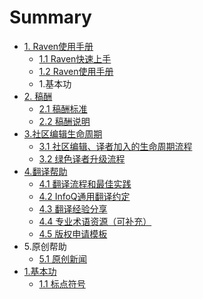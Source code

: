 # Summary

* [1. Raven使用手册](README.md)
    * [1.1 Raven快速上手](111.md)
    * [1.2 Raven使用手册](12-raven使用手册.md)
    * 1.基本功
* [2. 稿酬](213123131.md)
    * [2.1 稿酬标准](21-稿酬标准.md)
    * [2.2 稿酬说明](22-稿酬说明.md)
* [3.社区编辑生命周期](321424311421.md)
    * [3.1 社区编辑、译者加入的生命周期流程](31-社区编辑、译者加入的生命周期流程.md)
    * [3.2 绿色译者升级流程](32-绿色译者升级流程.md)
* [4.翻译帮助](121313113-23131.md)
    * [4.1 翻译流程和最佳实践](41-翻译流程和最佳实践.md)
    * [4.2 InfoQ通用翻译约定](42-infoq通用翻译约定.md)
    * [4.3 翻译经验分享](42-翻译经验分享.md)
    * [4.4 专业术语资源（可补充）](44-专业术语资源（可补充）.md)
    * [4.5 版权申请模板](45-版权申请模板.md)
* 5.原创帮助
    * [5.1 原创新闻](51-原创新闻.md)
* [1.基本功](1基本功.md)
    * [1.1 标点符号](11-标点符号.md)

